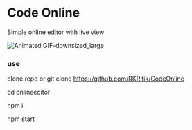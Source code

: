 
# Code Online

Simple online editor with live view

![Animated GIF-downsized_large](https://user-images.githubusercontent.com/34672810/126040170-34068882-9b1a-480b-b46d-b80d52a66ae0.gif)

### use

clone repo or git clone https://github.com/RKRitik/CodeOnline

cd onlineeditor

npm i

npm start
